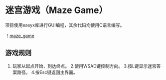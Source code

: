 # 迷宫游戏（Maze Game）

项目使用easyx库进行GUI编程，其余代码均使用C语言编写。

！[maze_game](maze_game.png)

## 游戏规则

1. 玩家从起点开始，到达终点。
2.使用WSAD键控制方向。
3.按L键显示迷宫答案路径。
4.按Esc键返回主界面。
